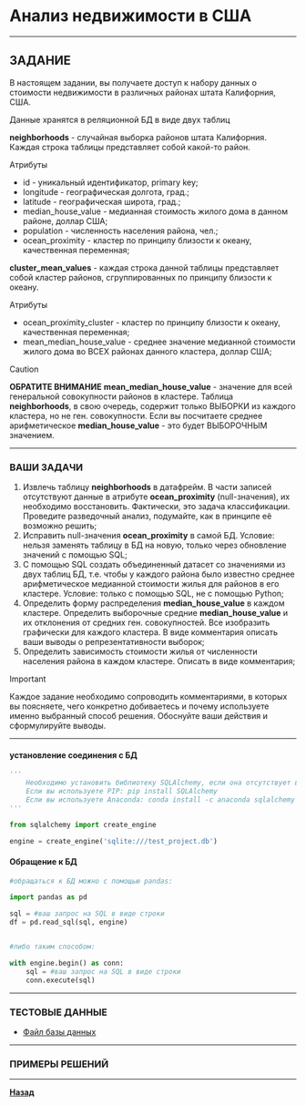 # Анализ недвижимости в США

***

## ЗАДАНИЕ

В настоящем задании, вы получаете доступ к набору данных о стоимости недвижимости в различных районах штата Калифорния, США.

Данные хранятся в реляционной БД в виде двух таблиц

**neighborhoods** - случайная выборка районов штата Калифорния. Каждая строка таблицы представляет собой какой-то район.

Атрибуты
* id - уникальный идентификатор, primary key;
* longitude - географическая долгота, град.;
* latitude - географическая широта, град.;
* median_house_value - медианная стоимость жилого дома в данном районе, доллар США;
* population - численность населения района, чел.;
* ocean_proximity - кластер по принципу близости к океану, качественная переменная;

**cluster_mean_values** - каждая строка данной таблицы представляет собой кластер районов, сгруппированных по принципу близости к океану. 

Атрибуты
* ocean_proximity_cluster - кластер по принципу близости к океану, качественная переменная;
* mean_median_house_value - среднее значение медианной стоимости жилого дома во ВСЕХ районах данного кластера, доллар США;

> [!CAUTION] 
> **ОБРАТИТЕ ВНИМАНИЕ**
> **mean_median_house_value** - значение для всей генеральной совокупности районов в кластере. Таблица **neighborhoods**, в свою очередь, содержит только ВЫБОРКИ из каждого кластера, но не ген. совокупности. Если вы посчитаете среднее арифметическое **median_house_value** - это будет ВЫБОРОЧНЫМ значением.

***

### **ВАШИ ЗАДАЧИ**

1. Извлечь таблицу **neighborhoods** в датафрейм. В части записей отсутствуют данные в атрибуте **ocean_proximity** (null-значения), их необходимо восстановить. Фактически, это задача классификации. Проведите разведочный анализ, подумайте, как в принципе её возможно решить;
2. Исправить null-значения **ocean_proximity** в самой БД. Условие: нельзя заменять таблицу в БД на новую, только через обновление значений с помощью SQL;
3. С помощью SQL создать объединенный датасет со значениями из двух таблиц БД, т.е. чтобы у каждого района было известно среднее арифметическое медианной стоимости жилья для районов в его кластере. Условие: только с помощью SQL, не с помощью Python;
4. Определить форму распределения **median_house_value** в каждом кластере. Определить выборочные средние **median_house_value** и их отклонения от средних ген. совокупностей. Все изобразить графически для каждого кластера. В виде комментария описать ваши выводы о репрезентативности выборок;
5. Определить зависимость стоимости жилья от численности населения района в каждом кластере. Описать в виде комментария;

>[!IMPORTANT] 
>Каждое задание необходимо сопроводить комментариями, в которых вы поясняете, чего конкретно добиваетесь и почему используете именно выбранный способ решения. Обоснуйте ваши действия и сформулируйте выводы.

***

#### установление соединения с БД
```python
''' 
    Необходимо установить библиотеку SQLAlchemy, если она отсутствует в вашей среде. Смотрите документацию для вашей среды.
    Если вы используете PIP: pip install SQLAlchemy
    Если вы используете Anaconda: conda install -c anaconda sqlalchemy
'''

from sqlalchemy import create_engine

engine = create_engine('sqlite:///test_project.db')
```

#### Обращение к БД
```python
#обращаться к БД можно с помощью pandas:

import pandas as pd

sql = #ваш запрос на SQL в виде строки
df = pd.read_sql(sql, engine)


#либо таким способом:

with engine.begin() as conn:
    sql = #ваш запрос на SQL в виде строки
    conn.execute(sql)
```

***

### ТЕСТОВЫЕ ДАННЫЕ

- [Файл базы данных](/assets/test_project.db)

***

### ПРИМЕРЫ РЕШЕНИЙ
***

**[Назад](/analyst/README.md)**